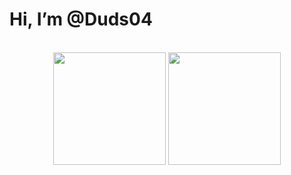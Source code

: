 # Hi, I’m @Duds04
<!---
Duds04/Duds04 is a ✨ special ✨ repository because its `README.md` (this file) appears on your GitHub profile.
You can click the Preview link to take a look at your changes.
## -> cria uma barra
--->


<br>

<div align="center">
  <img height="180em" src="https://github-readme-stats.vercel.app/api/top-langs/?username=duds04&layout=compact&langs_count=7&theme=tokyonight"/>
  <img height="180em" src="https://github-readme-stats.vercel.app/api?username=duds04&show_icons=true&theme=tokyonight&include_all_commits=true&count_private=true"/>
</div>

